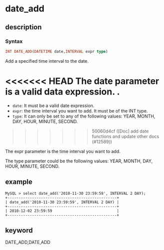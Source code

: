# date_add

## description

### Syntax

```Haskell
INT DATE_ADD(DATETIME date,INTERVAL expr type)
```

Add a specified time interval to the date.

<<<<<<< HEAD
The date parameter is a valid data expression. .
=======
- `date`: It must be a valid date expression.
- `expr`: the time interval you want to add. It must be of the INT type.
- `type`: It can only be set to any of the following values: YEAR, MONTH, DAY, HOUR, MINUTE, SECOND.
>>>>>>> 50060d4cf ([Doc] add date functions and update other docs (#12589))

The expr parameter is the time interval you want to add.

The type parameter could be the following values: YEAR, MONTH, DAY, HOUR, MINUTE, SECOND.

## example

```Plain Text
MySQL > select date_add('2010-11-30 23:59:59', INTERVAL 2 DAY);
+-------------------------------------------------+
| date_add('2010-11-30 23:59:59', INTERVAL 2 DAY) |
+-------------------------------------------------+
| 2010-12-02 23:59:59                             |
+-------------------------------------------------+
```

## keyword

DATE_ADD,DATE,ADD
